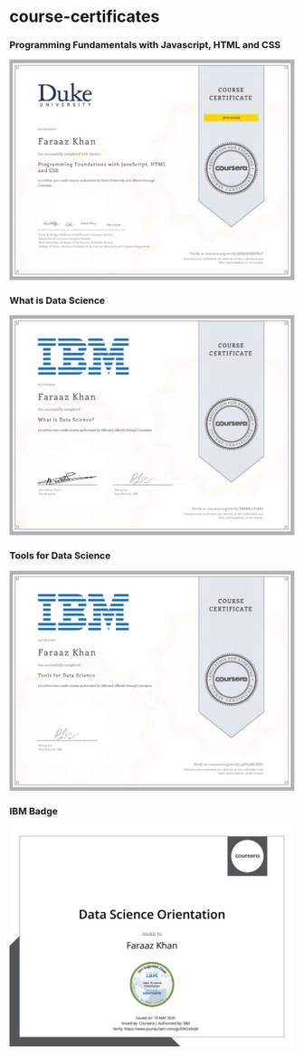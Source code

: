 # course-certificates

### Programming Fundamentals with Javascript, HTML and CSS
![Programming Fundamentals with Javascript, HTML and CSS](https://github.com/FaraazKhhan/course-certificates/blob/master/HTML_CSS_JS.jpg)
<br/>
### What is Data Science
![What is Data Science](https://github.com/FaraazKhhan/course-certificates/blob/master/What%20is%20Data%20Science.jpg)
<br/>
### Tools for Data Science
![Tools for Data Science](https://github.com/FaraazKhhan/course-certificates/blob/master/Tools%20for%20Data%20Science.jpg)
<br/>
### IBM Badge
![IBM Badge for Data Science Orientation Program](https://github.com/FaraazKhhan/course-certificates/blob/master/Data_Science_Orientation_Badge.jpg)
<br/>
